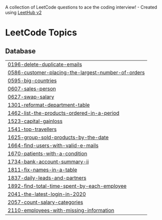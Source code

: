 A collection of LeetCode questions to ace the coding interview! - Created using [LeetHub v2](https://github.com/arunbhardwaj/LeetHub-2.0)
<!---LeetCode Topics Start-->
# LeetCode Topics
## Database
|  |
| ------- |
| [0196-delete-duplicate-emails](https://github.com/ssssubin/sql_practice/tree/master/0196-delete-duplicate-emails) |
| [0586-customer-placing-the-largest-number-of-orders](https://github.com/ssssubin/sql_practice/tree/master/0586-customer-placing-the-largest-number-of-orders) |
| [0595-big-countries](https://github.com/ssssubin/sql_practice/tree/master/0595-big-countries) |
| [0607-sales-person](https://github.com/ssssubin/sql_practice/tree/master/0607-sales-person) |
| [0627-swap-salary](https://github.com/ssssubin/sql_practice/tree/master/0627-swap-salary) |
| [1301-reformat-department-table](https://github.com/ssssubin/sql_practice/tree/master/1301-reformat-department-table) |
| [1462-list-the-products-ordered-in-a-period](https://github.com/ssssubin/sql_practice/tree/master/1462-list-the-products-ordered-in-a-period) |
| [1523-capital-gainloss](https://github.com/ssssubin/sql_practice/tree/master/1523-capital-gainloss) |
| [1541-top-travellers](https://github.com/ssssubin/sql_practice/tree/master/1541-top-travellers) |
| [1625-group-sold-products-by-the-date](https://github.com/ssssubin/sql_practice/tree/master/1625-group-sold-products-by-the-date) |
| [1664-find-users-with-valid-e-mails](https://github.com/ssssubin/sql_practice/tree/master/1664-find-users-with-valid-e-mails) |
| [1670-patients-with-a-condition](https://github.com/ssssubin/sql_practice/tree/master/1670-patients-with-a-condition) |
| [1734-bank-account-summary-ii](https://github.com/ssssubin/sql_practice/tree/master/1734-bank-account-summary-ii) |
| [1811-fix-names-in-a-table](https://github.com/ssssubin/sql_practice/tree/master/1811-fix-names-in-a-table) |
| [1837-daily-leads-and-partners](https://github.com/ssssubin/sql_practice/tree/master/1837-daily-leads-and-partners) |
| [1892-find-total-time-spent-by-each-employee](https://github.com/ssssubin/sql_practice/tree/master/1892-find-total-time-spent-by-each-employee) |
| [2041-the-latest-login-in-2020](https://github.com/ssssubin/sql_practice/tree/master/2041-the-latest-login-in-2020) |
| [2057-count-salary-categories](https://github.com/ssssubin/sql_practice/tree/master/2057-count-salary-categories) |
| [2110-employees-with-missing-information](https://github.com/ssssubin/sql_practice/tree/master/2110-employees-with-missing-information) |
<!---LeetCode Topics End-->